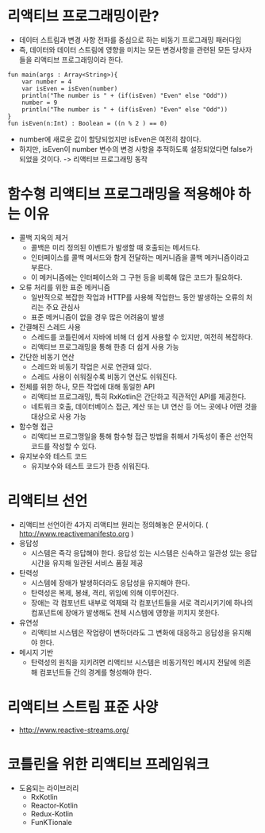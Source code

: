 # 리액티브 프로그래밍이란?
- 데이터 스트림과 변경 사항 전파를 중심으로 하는 비동기 프로그래밍 패러다임
- 즉, 데이터와 데이터 스트림에 영향을 미치는 모든 변경사항을 관련된 모든 당사자들을 리액티브 프로그래밍이라 한다.

```
fun main(args : Array<String>){
    var number = 4
    var isEven = isEven(number)
    println("The number is " + (if(isEven) "Even" else "Odd"))
    number = 9
    println("The number is " + (if(isEven) "Even" else "Odd"))
}
fun isEven(n:Int) : Boolean = ((n % 2 ) == 0)
```
- number에 새로운 값이 할당되었지만 isEven은 여전히 참이다.
- 하지만, isEven이 number 변수의 변경 사항을 추적하도록 설정되었다면 false가 되었을 것이다. -> 리액티브 프로그래밍 동작

# 함수형 리액티브 프로그래밍을 적용해야 하는 이유
- 콜백 지옥의 제거
  - 콜백은 미리 정의된 이벤트가 발생할 때 호출되는 메서드다.
  - 인터페이스를 콜백 메서드와 함게 전달하는 메커니즘을 콜백 메커니즘이라고 부른다.
  - 이 메커니즘에는 인터페이스와 그 구현 등을 비록해 많은 코드가 필요하다.
- 오류 처리를 위한 표준 메커니즘
  - 일반적으로 복잡한 작업과 HTTP를 사용해 작업한느 동안 발생하는 오류의 처리는 주요 관심사
  - 표준 메커니즘이 없을 경우 많은 어려움이 발생
- 간결해진 스레드 사용
  - 스레드를 코틀린에서 자바에 비해 더 쉽게 사용할 수 있지만, 여전히 복잡하다.
  - 리액티브 프로그래밍을 통해 한층 더 쉽게 사용 가능
- 간단한 비동기 연산
  - 스레드와 비동기 작업은 서로 연관돼 있다.
  - 스레드 사용이 쉬워질수록 비동기 연산도 쉬워진다.
- 전체를 위한 하나, 모든 작업에 대해 동일한 API
  - 리액티브 프로그래밍, 특히 RxKotlin은 간단하고 직관적인 API를 제공한다.
  - 네트워크 호출, 데이터베이스 접근, 계산 또는 UI 연산 등 어느 곳에나 어떤 것을 대상으로 사용 가능
- 함수형 접근
  - 리액티브 프로그맹일을 통해 함수형 접근 방법을 취해서 가독성이 좋은 선언적 코드를 작성할 수 있다.
- 유지보수와 테스트 코드
  - 유지보수와 테스트 코드가 한층 쉬워진다.

# 리액티브 선언
- 리액티브 선언이란 4가지 리액티브 원리는 정의해놓은 문서이다. ( http://www.reactivemanifesto.org )
- 응답성
  - 시스템은 즉각 응답해야 한다. 응답성 있는 시스템은 신속하고 일관성 있는 응답시간을 유지해 일관된 서비스 품질 제공
- 탄력성
  - 시스템에 장애가 발생하더라도 응답성을 유지해야 한다. 
  - 탄력성은 복제, 봉쇄, 격리, 위임에 의해 이루어진다.
  - 장애는 각 컴포넌트 내부로 억제돼 각 컴포넌트들을 서로 격리시키기에 하나의 컴포넌트에 장애가 발생해도 전체 시스템에 영향을 끼치지 못한다.
- 유연성
  - 리액티브 시스템은 작업량이 변하더라도 그 변화에 대응하고 응답성을 유지해야 한다.
- 메시지 기반
  - 탄력성의 원칙을 지키려면 리액티브 시스템은 비동기적인 메시지 전달에 의존해 컴포넌트들 간의 경계를 형성해야 한다.

# 리액티브 스트림 표준 사양
- http://www.reactive-streams.org/

# 코틀린을 위한 리액티브 프레임워크
- 도움되는 라이브러리
  - RxKotlin
  - Reactor-Kotlin
  - Redux-Kotlin
  - FunKTionale
